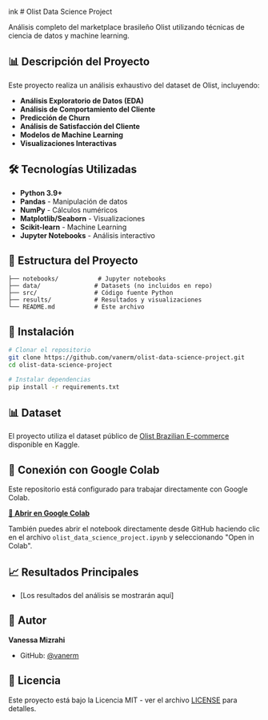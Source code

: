 ink # Olist Data Science Project

Análisis completo del marketplace brasileño Olist utilizando técnicas de ciencia de datos y machine learning.

## 📊 Descripción del Proyecto

Este proyecto realiza un análisis exhaustivo del dataset de Olist, incluyendo:

- **Análisis Exploratorio de Datos (EDA)**
- **Análisis de Comportamiento del Cliente**
- **Predicción de Churn**
- **Análisis de Satisfacción del Cliente**
- **Modelos de Machine Learning**
- **Visualizaciones Interactivas**

## 🛠️ Tecnologías Utilizadas

- **Python 3.9+**
- **Pandas** - Manipulación de datos
- **NumPy** - Cálculos numéricos
- **Matplotlib/Seaborn** - Visualizaciones
- **Scikit-learn** - Machine Learning
- **Jupyter Notebooks** - Análisis interactivo

## 📁 Estructura del Proyecto

```
├── notebooks/           # Jupyter notebooks
├── data/               # Datasets (no incluidos en repo)
├── src/                # Código fuente Python
├── results/            # Resultados y visualizaciones
└── README.md           # Este archivo
```

## 🚀 Instalación

```bash
# Clonar el repositorio
git clone https://github.com/vanerm/olist-data-science-project.git
cd olist-data-science-project

# Instalar dependencias
pip install -r requirements.txt
```

## 📊 Dataset

El proyecto utiliza el dataset público de [Olist Brazilian E-commerce](https://www.kaggle.com/olistbr/brazilian-ecommerce) disponible en Kaggle.

## 🔗 Conexión con Google Colab

Este repositorio está configurado para trabajar directamente con Google Colab.

**[🚀 Abrir en Google Colab](https://colab.research.google.com/drive/1sBmDUGT13lOsoGc8JseWFglr7zCNDdNk?usp=sharing)**

También puedes abrir el notebook directamente desde GitHub haciendo clic en el archivo `olist_data_science_project.ipynb` y seleccionando "Open in Colab".

## 📈 Resultados Principales

- [Los resultados del análisis se mostrarán aquí]

## 👤 Autor

**Vanessa Mizrahi**
- GitHub: [@vanerm](https://github.com/vanerm)

## 📄 Licencia

Este proyecto está bajo la Licencia MIT - ver el archivo [LICENSE](LICENSE) para detalles.
